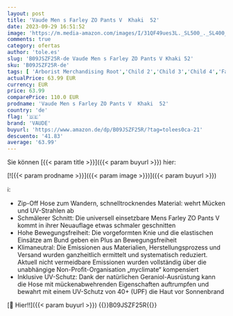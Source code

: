 ```yaml
---
layout: post
title: 'Vaude Men s Farley ZO Pants V  Khaki  52'
date: 2023-09-29 16:51:52
image: 'https://m.media-amazon.com/images/I/31QF49ues3L._SL500_._SL400_.jpg'
comments: true
category: ofertas
author: 'tole.es'
slug: 'B09JSZF25R-de Vaude Men s Farley ZO Pants V Khaki 52'
sku: 'B09JSZF25R-de'
tags: [ 'Arborist Merchandising Root','Child 2','Child 3','Child 4','Fashion','Outdoor Bekleidung für Herren','Outdoor Hosen für Herren','Outdoor-Bekleidung','Self Service','Special Features Stores','Sport & Freizeit','Sport Apparel Sales','Sportartspezifische Bekleidung','Sports-Promotions','ef3a019d-6628-41d5-b303-291126686917_0','ef3a019d-6628-41d5-b303-291126686917_7401','ef3a019d-6628-41d5-b303-291126686917_8801','vaude','🇩🇪', ]
actualPrice: 63.99 EUR
currency: EUR
price: 63.99
comparePrice: 110.0 EUR
prodname: 'Vaude Men s Farley ZO Pants V  Khaki  52'
country: 'de'
flag: '🇩🇪'
brand: 'VAUDE'
buyurl: 'https://www.amazon.de/dp/B09JSZF25R/?tag=tolees0ca-21'
descuento: '41.83'
average: '63.99'
---
```


Sie können [{{< param title >}}]({{< param buyurl >}}) hier:

[![{{< param prodname >}}]({{< param image >}})]({{< param buyurl >}})

ℹ️:

- Zip-Off Hose zum Wandern, schnelltrocknendes Material: wehrt Mücken und UV-Strahlen ab
- Schmälerer Schnitt: Die universell einsetzbare Mens Farley ZO Pants V kommt in ihrer Neuauflage etwas schmaler geschnitten
- Hohe Bewegungsfreiheit: Die vorgeformten Knie und die elastischen Einsätze am Bund geben ein Plus an Bewegungsfreiheit
- Klimaneutral: Die Emissionen aus Materialien, Herstellungsprozess und Versand wurden ganzheitlich ermittelt und systematisch reduziert. Aktuell nicht vermeidbare Emissionen wurden vollständig über die unabhängige Non-Profit-Organisation „myclimate“ kompensiert
- Inklusive UV-Schutz: Dank der natürlichen Geraniol-Ausrüstung kann die Hose mit mückenabwehrenden Eigenschaften auftrumpfen und bewahrt mit einem UV-Schutz von 40+ (UPF) die Haut vor Sonnenbrand

[🛒 Hier!!]({{< param buyurl >}})
{{<world>}}B09JSZF25R{{</world>}}
